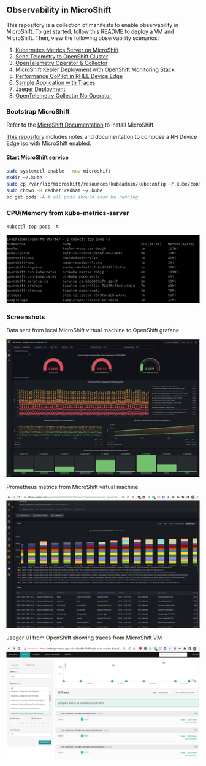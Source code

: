 ## Observability in MicroShift

This repository is a collection of manifests to enable observability in MicroShift. To get started, follow this README to deploy a VM and MicroShift.
Then, view the following observability scenarios:

1. [Kubernetes Metrics Server on MicroShift](manifests/metrics-server/README.md)
5. [Send Telemetry to OpenShift Cluster](manifests/openshift-observability-hub/README.md)
2. [OpenTelemetry Operator & Collector](manifests/opentelemetry-collector-operator/README.md)
3. [MicroShift Kepler Deployment with OpenShift Monitoring Stack](manifests/sample-instrumented-applications/kepler/README.md)
2. [Performance CoPilot in RHEL Device Edge](./manifests/edge-pcp-to-ocp/README.md)
3. [Sample Application with Traces](manifests/sample-instrumented-applications/sample-tracing-app/README.md)
4. [Jaeger Deployment](manifests/jaeger/jaeger.md)
2. [OpenTelemetry Collector No Operator](manifests/otel-collector/README.md)

### Bootstrap MicroShift

Refer to the [MicroShift Documentation](https://access.redhat.com/documentation/en-us/red_hat_build_of_microshift/4.13/html/installing/microshift-install-rpm#installing-microshift-from-rpm-package_microshift-install-rpm)
to install MicroShift.

[This repository](https://github.com/sallyom/edge-imagebuild) includes notes and documentation to compose a RH Device Edge iso with MicroShift enabled.

#### Start MicroShift service

```bash
sudo systemctl enable --now microshift
mkdir ~/.kube
sudo cp /var/lib/microshift/resources/kubeadmin/kubeconfig ~/.kube/config
sudo chown -R redhat:redhat ~/.kube
oc get pods -A # all pods should soon be running
```

### CPU/Memory from kube-metrics-server

`kubectl top pods -A`

![Utilization](images/top-pods.png)

### Screenshots

Data sent from local MicroShift virtual machine to OpenShift grafana

![Kepler Dashboard](images/kepler-dashboard-microshift-in-ocp.png)

Prometheus metrics from MicroShift virtual machine 

![MicroShift metrics](images/microshift-metrics.png)

Jaeger UI from OpenShift showing traces from MicroShift VM

![Jaeger traces exported from virtual machine](images/localjaeger.png)

